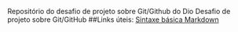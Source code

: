 Repositório do desafio de projeto sobre Git/Github do Dio
Desafio de projeto sobre Git/GitHub
##Links úteis:
[Sintaxe básica Markdown](https://www.markdownguide.org/basic-syntax)
